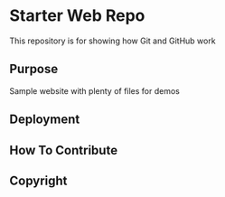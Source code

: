 # Starter Web Repo

This repository is for showing how Git and GitHub work

## Purpose

Sample website with plenty of files for demos

## Deployment

## How To Contribute

## Copyright
